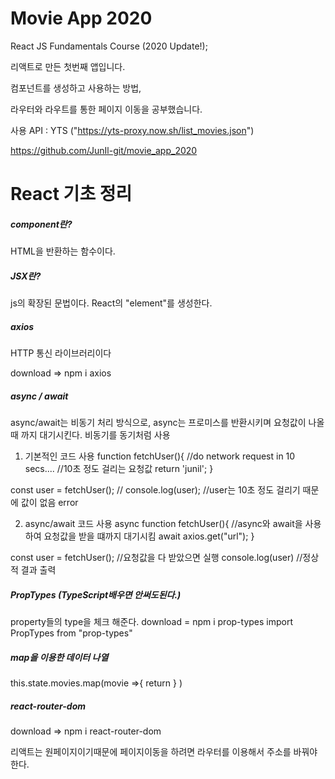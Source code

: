 # Movie App 2020

React JS Fundamentals Course (2020 Update!);

리액트로 만든 첫번째 앱입니다.

컴포넌트를 생성하고 사용하는 방법,

라우터와 라우트를 통한 페이지 이동을 공부했습니다.

사용 API : YTS ("https://yts-proxy.now.sh/list_movies.json")

https://github.com/JunIl-git/movie_app_2020


<h1>React 기초 정리</h1>

<h5>component란?</h5>
<p>HTML을 반환하는 함수이다.</p>

<h5>JSX란?</h5>
<p>js의 확장된 문법이다. React의 "element"를 생성한다.<p>

<h5>axios</h5>
<p>HTTP 통신 라이브러리이다</p>
<p>download => npm i axios</p>

<h5>async / await</h5>
<p>async/await는 비동기 처리 방식으로,
async는 프로미스를 반환시키며 요청값이 나올 때 까지 대기시킨다.
비동기를 동기처럼 사용

1. 기본적인 코드 사용
function fetchUser(){
    //do network request in 10 secs.... //10초 정도 걸리는 요청값
    return 'junil';
}

const user = fetchUser();       //
console.log(user);              //user는 10초 정도 걸리기 때문에 값이 없음 error

2. async/await 코드 사용
async function fetchUser(){     //async와 await을 사용하여 요청값을 받을 떄까지 대기시킴
    await axios.get("url");
}

const user = fetchUser();       //요청값을 다 받았으면 실행
console.log(user)               //정상적 결과 출력
</p>

 <h5>PropTypes (TypeScript배우면 안써도된다.)</h5>
 <p>property들의 type을 체크 해준다. 
    download = npm i prop-types
    import PropTypes from "prop-types"</p>

<h5>map을 이용한 데이터 나열</h5>
<p>
    this.state.movies.map(movie =>{ 
                  return <Movie key = {movie.id}
                                id={movie.id} 
                                title={movie.title} 
                                summary={movie.summary} 
                                year={movie.year} 
                                poster={movie.medium_cover_image}
                                genres={movie.genres}
                                >
                         </Movie>
                  }
                  )
</p>

<h5>react-router-dom</h5>
<p>download => npm i react-router-dom</p>
<p>리액트는 원페이지이기때문에 페이지이동을 하려면 라우터를 이용해서 주소를 바꿔야한다.</p>